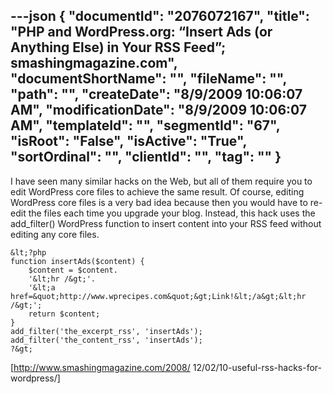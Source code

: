 ---json
{
  "documentId": "2076072167",
  "title": "PHP and WordPress.org: “Insert Ads (or Anything Else) in Your RSS Feed”; smashingmagazine.com",
  "documentShortName": "",
  "fileName": "",
  "path": "",
  "createDate": "8/9/2009 10:06:07 AM",
  "modificationDate": "8/9/2009 10:06:07 AM",
  "templateId": "",
  "segmentId": "67",
  "isRoot": "False",
  "isActive": "True",
  "sortOrdinal": "",
  "clientId": "",
  "tag": ""
}
---

I have seen many similar hacks on the Web, but all of them require you to edit WordPress core files to achieve the same result. Of course, editing WordPress core files is a very bad idea because then you would have to re-edit the files each time you upgrade your blog. Instead, this hack uses the add_filter() WordPress function to insert content into your RSS feed without editing any core files.

    &lt;?php
    function insertAds($content) {
        $content = $content.
        '&lt;hr /&gt;'.
        '&lt;a href=&quot;http://www.wprecipes.com&quot;&gt;Link!&lt;/a&gt;&lt;hr /&gt;';
        return $content;
    }
    add_filter('the_excerpt_rss', 'insertAds');
    add_filter('the_content_rss', 'insertAds');
    ?&gt;

[http://www.smashingmagazine.com/2008/
    12/02/10-useful-rss-hacks-for-wordpress/]
